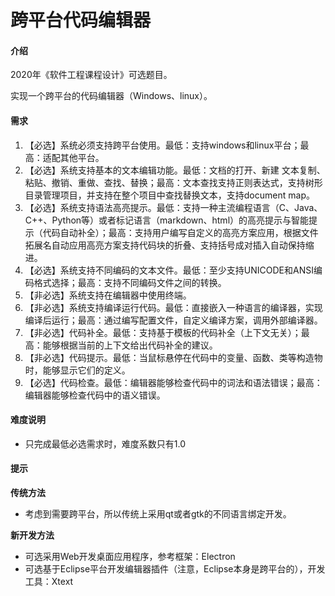 # 跨平台代码编辑器

#### 介绍
2020年《软件工程课程设计》可选题目。

实现一个跨平台的代码编辑器（Windows、linux）。

#### 需求
1. 【必选】系统必须支持跨平台使用。最低：支持windows和linux平台；最高：适配其他平台。
2. 【必选】系统支持基本的文本编辑功能。最低：文档的打开、新建 文本复制、粘贴、撤销、重做、查找、替换；最高：文本查找支持正则表达式，支持树形目录管理项目，并支持在整个项目中查找替换文本，支持document map。
3. 【必选】系统支持语法高亮提示。最低：支持一种主流编程语言（C、Java、C++、Python等）或者标记语言（markdown、html）的高亮提示与智能提示（代码自动补全）；最高：支持用户编写自定义的高亮方案应用，根据文件拓展名自动应用高亮方案支持代码块的折叠、支持括号成对插入自动保持缩进。
4. 【必选】系统支持不同编码的文本文件。最低：至少支持UNICODE和ANSI编码格式选择；最高：支持不同编码文件之间的转换。
5. 【非必选】系统支持在编辑器中使用终端。
6. 【非必选】系统支持编译运行代码。最低：直接嵌入一种语言的编译器，实现编译后运行；最高：通过编写配置文件，自定义编译方案，调用外部编译器。
7. 【非必选】代码补全。最低：支持基于模板的代码补全（上下文无关）；最高：能够根据当前的上下文给出代码补全的建议。
8. 【非必选】代码提示。最低：当鼠标悬停在代码中的变量、函数、类等构造物时，能够显示它们的定义。
9. 【必选】代码检查。最低：编辑器能够检查代码中的词法和语法错误；最高：编辑器能够检查代码中的语义错误。

#### 难度说明
- 只完成最低必选需求时，难度系数只有1.0

#### 提示
 **传统方法** 
- 考虑到需要跨平台，所以传统上采用qt或者gtk的不同语言绑定开发。

 **新开发方法** 
- 可选采用Web开发桌面应用程序，参考框架：Electron
- 可选基于Eclipse平台开发编辑器插件（注意，Eclipse本身是跨平台的），开发工具：Xtext
